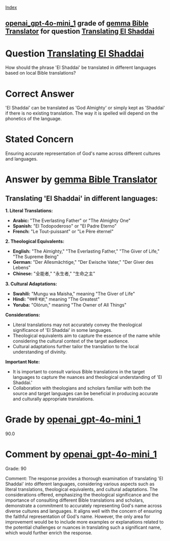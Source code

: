 
[Index](../../../../index.md)
## [openai_gpt-4o-mini_1](../../../grading_models/openai_gpt-4o-mini_1.md) grade of [gemma Bible Translator](../../../answering_models/gemma_Bible_Translator.md) for question [Translating El Shaddai](../../../questions/Translating_El_Shaddai.md)

# Question [Translating El Shaddai](../../../questions/Translating_El_Shaddai.md)
How should the phrase 'El Shaddai' be translated in different languages based on local Bible translations?

# Correct Answer
'El Shaddai' can be translated as 'God Almighty' or simply kept as 'Shaddai' if there is no existing translation. The way it is spelled will depend on the phonetics of the language.

# Stated Concern
Ensuring accurate representation of God's name across different cultures and languages.

# Answer by [gemma Bible Translator](../../../answering_models/gemma_Bible_Translator.md)
## Translating 'El Shaddai' in different languages:

**1. Literal Translations:**

- **Arabic:** "The Everlasting Father" or "The Almighty One"
- **Spanish:** "El Todopoderoso" or "El Padre Eterno"
- **French:** "Le Tout-puissant" or "Le Père éternel"

**2. Theological Equivalents:**

- **English:** "The Almighty," "The Everlasting Father," "The Giver of Life," "The Supreme Being"
- **German:** "Der Allesmächtige," "Der Ewische Vater," "Der Giver des Lebens"
- **Chinese:** "全能者," "永生者," "生命之主"

**3. Cultural Adaptations:**

- **Swahili:** "Mungu wa Maisha," meaning "The Giver of Life"
- **Hindi:** "सबसे बड़ा," meaning "The Greatest"
- **Yoruba:** "Olórun," meaning "The Owner of All Things"


**Considerations:**

* Literal translations may not accurately convey the theological significance of 'El Shaddai' in some languages. 
* Theological equivalents aim to capture the essence of the name while considering the cultural context of the target audience.
* Cultural adaptations further tailor the translation to the local understanding of divinity.


**Important Note:**

* It is important to consult various Bible translations in the target languages to capture the nuances and theological understanding of 'El Shaddai.'
* Collaboration with theologians and scholars familiar with both the source and target languages can be beneficial in producing accurate and culturally appropriate translations.

# Grade by [openai_gpt-4o-mini_1](../../../grading_models/openai_gpt-4o-mini_1.md)
90.0

# Comment by [openai_gpt-4o-mini_1](../../../grading_models/openai_gpt-4o-mini_1.md)
Grade: 90

Comment: The response provides a thorough examination of translating 'El Shaddai' into different languages, considering various aspects such as literal translations, theological equivalents, and cultural adaptations. The considerations offered, emphasizing the theological significance and the importance of consulting different Bible translations and scholars, demonstrate a commitment to accurately representing God's name across diverse cultures and languages. It aligns well with the concern of ensuring the faithful representation of God's name. However, the only area for improvement would be to include more examples or explanations related to the potential challenges or nuances in translating such a significant name, which would further enrich the response.
